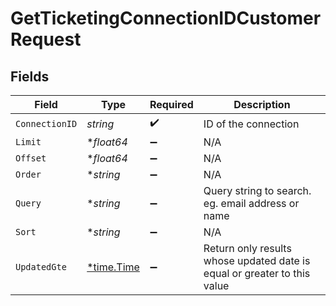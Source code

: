 # GetTicketingConnectionIDCustomerRequest


## Fields

| Field                                                                    | Type                                                                     | Required                                                                 | Description                                                              |
| ------------------------------------------------------------------------ | ------------------------------------------------------------------------ | ------------------------------------------------------------------------ | ------------------------------------------------------------------------ |
| `ConnectionID`                                                           | *string*                                                                 | :heavy_check_mark:                                                       | ID of the connection                                                     |
| `Limit`                                                                  | **float64*                                                               | :heavy_minus_sign:                                                       | N/A                                                                      |
| `Offset`                                                                 | **float64*                                                               | :heavy_minus_sign:                                                       | N/A                                                                      |
| `Order`                                                                  | **string*                                                                | :heavy_minus_sign:                                                       | N/A                                                                      |
| `Query`                                                                  | **string*                                                                | :heavy_minus_sign:                                                       | Query string to search. eg. email address or name                        |
| `Sort`                                                                   | **string*                                                                | :heavy_minus_sign:                                                       | N/A                                                                      |
| `UpdatedGte`                                                             | [*time.Time](https://pkg.go.dev/time#Time)                               | :heavy_minus_sign:                                                       | Return only results whose updated date is equal or greater to this value |